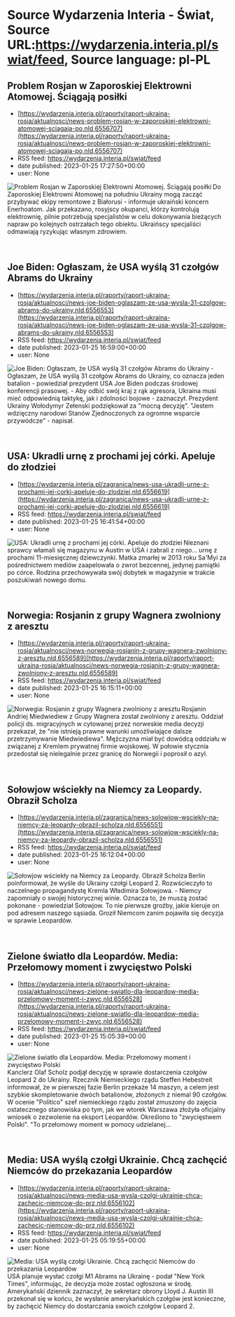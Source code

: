 # Source Wydarzenia Interia - Świat, Source URL:https://wydarzenia.interia.pl/swiat/feed, Source language: pl-PL

## Problem Rosjan w Zaporoskiej Elektrowni Atomowej. Ściągają posiłki
 - [https://wydarzenia.interia.pl/raporty/raport-ukraina-rosja/aktualnosci/news-problem-rosjan-w-zaporoskiej-elektrowni-atomowej-sciagaja-po,nId,6556707](https://wydarzenia.interia.pl/raporty/raport-ukraina-rosja/aktualnosci/news-problem-rosjan-w-zaporoskiej-elektrowni-atomowej-sciagaja-po,nId,6556707)
 - RSS feed: https://wydarzenia.interia.pl/swiat/feed
 - date published: 2023-01-25 17:27:50+00:00
 - user: None

<p><a href="https://wydarzenia.interia.pl/raporty/raport-ukraina-rosja/aktualnosci/news-problem-rosjan-w-zaporoskiej-elektrowni-atomowej-sciagaja-po,nId,6556707"><img align="left" alt="Problem Rosjan w Zaporoskiej Elektrowni Atomowej. Ściągają posiłki" src="https://i.iplsc.com/problem-rosjan-w-zaporoskiej-elektrowni-atomowej-sciagaja-po/000FZN84J53YNBNB-C321.jpg" /></a>Do Zaporoskiej Elektrowni Atomowej na południu Ukrainy mogą zacząć przybywać ekipy remontowe z Białorusi - informuje ukraiński koncern Enerhoatom. Jak przekazano, rosyjscy okupanci, którzy kontrolują elektrownię, pilnie potrzebują specjalistów w celu dokonywania bieżących napraw po kolejnych ostrzałach tego obiektu. Ukraińscy specjaliści odmawiają ryzykując własnym zdrowiem. </p><br clear="all" />

## Joe Biden: Ogłaszam, że USA wyślą 31 czołgów Abrams do Ukrainy
 - [https://wydarzenia.interia.pl/raporty/raport-ukraina-rosja/aktualnosci/news-joe-biden-oglaszam-ze-usa-wysla-31-czolgow-abrams-do-ukrainy,nId,6556553](https://wydarzenia.interia.pl/raporty/raport-ukraina-rosja/aktualnosci/news-joe-biden-oglaszam-ze-usa-wysla-31-czolgow-abrams-do-ukrainy,nId,6556553)
 - RSS feed: https://wydarzenia.interia.pl/swiat/feed
 - date published: 2023-01-25 16:59:00+00:00
 - user: None

<p><a href="https://wydarzenia.interia.pl/raporty/raport-ukraina-rosja/aktualnosci/news-joe-biden-oglaszam-ze-usa-wysla-31-czolgow-abrams-do-ukrainy,nId,6556553"><img align="left" alt="Joe Biden: Ogłaszam, że USA wyślą 31 czołgów Abrams do Ukrainy" src="https://i.iplsc.com/joe-biden-oglaszam-ze-usa-wysla-31-czolgow-abrams-do-ukrainy/000GO2QN0T8KAMDX-C321.jpg" /></a>- Ogłaszam, że USA wyślą 31 czołgów Abrams do Ukrainy, co oznacza jeden batalion - powiedział prezydent USA Joe Biden podczas środowej konferencji prasowej. - Aby odbić swój kraj z rąk agresora, Ukraina musi mieć odpowiednią taktykę, jak i zdolności bojowe - zaznaczył. Prezydent Ukrainy Wołodymyr Zełenski podziękował za &quot;mocną decyzję&quot;. &quot;Jestem wdzięczny narodowi Stanów Zjednoczonych za ogromne wsparcie przywódcze&quot; - napisał.</p><br clear="all" />

## USA: Ukradli urnę z prochami jej córki. Apeluje do złodziei
 - [https://wydarzenia.interia.pl/zagranica/news-usa-ukradli-urne-z-prochami-jej-corki-apeluje-do-zlodziei,nId,6556619](https://wydarzenia.interia.pl/zagranica/news-usa-ukradli-urne-z-prochami-jej-corki-apeluje-do-zlodziei,nId,6556619)
 - RSS feed: https://wydarzenia.interia.pl/swiat/feed
 - date published: 2023-01-25 16:41:54+00:00
 - user: None

<p><a href="https://wydarzenia.interia.pl/zagranica/news-usa-ukradli-urne-z-prochami-jej-corki-apeluje-do-zlodziei,nId,6556619"><img align="left" alt="USA: Ukradli urnę z prochami jej córki. Apeluje do złodziei" src="https://i.iplsc.com/usa-ukradli-urne-z-prochami-jej-corki-apeluje-do-zlodziei/000GO2CND4GXBS31-C321.jpg" /></a>Nieznani sprawcy włamali się magazynu w Austin w USA i zabrali z niego... urnę z prochami 11-miesięcznej dziewczynki. Matka zmarłej w 2013 roku Sa'Myi za pośrednictwem mediów zaapelowała o zwrot bezcennej, jedynej pamiątki po córce. Rodzina przechowywała swój dobytek w magazynie w trakcie poszukiwań nowego domu.</p><br clear="all" />

## Norwegia: Rosjanin z grupy Wagnera zwolniony z aresztu
 - [https://wydarzenia.interia.pl/raporty/raport-ukraina-rosja/aktualnosci/news-norwegia-rosjanin-z-grupy-wagnera-zwolniony-z-aresztu,nId,6556589](https://wydarzenia.interia.pl/raporty/raport-ukraina-rosja/aktualnosci/news-norwegia-rosjanin-z-grupy-wagnera-zwolniony-z-aresztu,nId,6556589)
 - RSS feed: https://wydarzenia.interia.pl/swiat/feed
 - date published: 2023-01-25 16:15:11+00:00
 - user: None

<p><a href="https://wydarzenia.interia.pl/raporty/raport-ukraina-rosja/aktualnosci/news-norwegia-rosjanin-z-grupy-wagnera-zwolniony-z-aresztu,nId,6556589"><img align="left" alt="Norwegia: Rosjanin z grupy Wagnera zwolniony z aresztu" src="https://i.iplsc.com/norwegia-rosjanin-z-grupy-wagnera-zwolniony-z-aresztu/000GO292D3BDVC17-C321.jpg" /></a>Rosjanin Andriej Miedwiediew z Grupy Wagnera został zwolniony z aresztu. Oddział policji ds. migracyjnych w cytowanej przez norweskie media decyzji przekazał, że &quot;nie istnieją prawne warunki umożliwiające dalsze przetrzymywanie Miedwiediewa&quot;. Mężczyzna miał być dowódcą oddziału w związanej z Kremlem prywatnej firmie wojskowej. W połowie stycznia przedostał się nielegalnie przez granicę do Norwegii i poprosił o azyl. </p><br clear="all" />

## Sołowjow wściekły na Niemcy za Leopardy. Obraził Scholza
 - [https://wydarzenia.interia.pl/zagranica/news-solowjow-wsciekly-na-niemcy-za-leopardy-obrazil-scholza,nId,6556551](https://wydarzenia.interia.pl/zagranica/news-solowjow-wsciekly-na-niemcy-za-leopardy-obrazil-scholza,nId,6556551)
 - RSS feed: https://wydarzenia.interia.pl/swiat/feed
 - date published: 2023-01-25 16:12:04+00:00
 - user: None

<p><a href="https://wydarzenia.interia.pl/zagranica/news-solowjow-wsciekly-na-niemcy-za-leopardy-obrazil-scholza,nId,6556551"><img align="left" alt="Sołowjow wściekły na Niemcy za Leopardy. Obraził Scholza" src="https://i.iplsc.com/solowjow-wsciekly-na-niemcy-za-leopardy-obrazil-scholza/000GO1YUBVIX757J-C321.jpg" /></a>Berlin poinformował, że wyśle do Ukrainy czołgi Leopard 2. Rozwścieczyło to naczelnego propagandystę Kremla Władimira Sołowjowa. - Niemcy zapomniały o swojej historycznej winie. Oznacza to, że muszą zostać pokonane - powiedział Sołowjow. To nie pierwsze groźby, jakie kieruje on pod adresem naszego sąsiada. Groził Niemcom zanim pojawiła się decyzja w sprawie Leopardów.</p><br clear="all" />

## Zielone światło dla Leopardów. Media: Przełomowy moment i zwycięstwo Polski
 - [https://wydarzenia.interia.pl/raporty/raport-ukraina-rosja/aktualnosci/news-zielone-swiatlo-dla-leopardow-media-przelomowy-moment-i-zwyc,nId,6556528](https://wydarzenia.interia.pl/raporty/raport-ukraina-rosja/aktualnosci/news-zielone-swiatlo-dla-leopardow-media-przelomowy-moment-i-zwyc,nId,6556528)
 - RSS feed: https://wydarzenia.interia.pl/swiat/feed
 - date published: 2023-01-25 15:05:39+00:00
 - user: None

<p><a href="https://wydarzenia.interia.pl/raporty/raport-ukraina-rosja/aktualnosci/news-zielone-swiatlo-dla-leopardow-media-przelomowy-moment-i-zwyc,nId,6556528"><img align="left" alt="Zielone światło dla Leopardów. Media: Przełomowy moment i zwycięstwo Polski" src="https://i.iplsc.com/zielone-swiatlo-dla-leopardow-media-przelomowy-moment-i-zwyc/000GO1BRBQTTRA74-C321.jpg" /></a>Kanclerz Olaf Scholz podjął decyzję w sprawie dostarczenia czołgów Leopard 2 do Ukrainy. Rzecznik Niemieckiego rządu Steffen Hebestreit informował, że w pierwszej fazie Berlin przekaże 14 maszyn, a celem jest szybkie skompletowanie dwóch batalionów, złożonych z niemal 90 czołgów. W ocenie &quot;Politico&quot; szef niemieckiego rządu został zmuszony do zajęcia ostatecznego stanowiska po tym, jak we wtorek Warszawa złożyła oficjalny wniosek o zezwolenie na eksport Leopardów. Określono to &quot;zwycięstwem Polski&quot;. &quot;To przełomowy moment w pomocy udzielanej...</p><br clear="all" />

## Media: USA wyślą czołgi Ukrainie. Chcą zachęcić Niemców do przekazania Leopardów
 - [https://wydarzenia.interia.pl/raporty/raport-ukraina-rosja/aktualnosci/news-media-usa-wysla-czolgi-ukrainie-chca-zachecic-niemcow-do-prz,nId,6556102](https://wydarzenia.interia.pl/raporty/raport-ukraina-rosja/aktualnosci/news-media-usa-wysla-czolgi-ukrainie-chca-zachecic-niemcow-do-prz,nId,6556102)
 - RSS feed: https://wydarzenia.interia.pl/swiat/feed
 - date published: 2023-01-25 05:19:55+00:00
 - user: None

<p><a href="https://wydarzenia.interia.pl/raporty/raport-ukraina-rosja/aktualnosci/news-media-usa-wysla-czolgi-ukrainie-chca-zachecic-niemcow-do-prz,nId,6556102"><img align="left" alt="Media: USA wyślą czołgi Ukrainie. Chcą zachęcić Niemców do przekazania Leopardów" src="https://i.iplsc.com/media-usa-wysla-czolgi-ukrainie-chca-zachecic-niemcow-do-prz/000GNYJIVME4GYF8-C321.jpg" /></a>USA planuje wysłać czołgi M1 Abrams na Ukrainę - podał &quot;New York Times&quot;, informując, że decyzja może zostać ogłoszona w środę. Amerykański dziennik zaznaczył, że sekretarz obrony Lloyd J. Austin III przekonał się w końcu, że wysłanie amerykańskich czołgów jest konieczne, by zachęcić Niemcy do dostarczania swoich czołgów Leopard 2.</p><br clear="all" />
